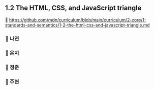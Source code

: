 ## 1.2 The HTML, CSS, and JavaScript triangle

🔗 https://github.com/mdn/curriculum/blob/main/curriculum/2-core/1-standards-and-semantics/1-2-the-html-css-and-javascript-triangle.md

### 📝 나연

### 📝 은지

### 📝 정준

### 📝 주현
